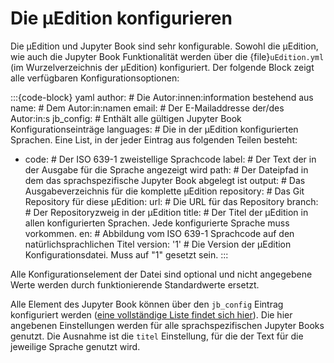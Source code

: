 # Die μEdition konfigurieren

Die μEdition und Jupyter Book sind sehr konfigurable. Sowohl die μEdition, wie auch die Jupyter Book Funktionalität
werden über die {file}`uEdition.yml` (im Wurzelverzeichnis der μEdition) konfiguriert. Der folgende Block zeigt alle
verfügbaren Konfigurationsoptionen:

:::{code-block} yaml
author:           # Die Autor:innen:information bestehend aus
  name:           #   Dem Autor:in:namen
  email:          #   Der E-Mailaddresse der/des Autor:in:s
jb_config:        # Enthält alle gültigen Jupyter Book Konfigurationseinträge
languages:        # Die in der μEdition konfigurierten Sprachen. Eine List, in der jeder Eintrag aus folgenden Teilen besteht:
- code:           #   Der ISO 639-1 zweistellige Sprachcode
  label:          #   Der Text der in der Ausgabe für die Sprache angezeigt wird
  path:           #   Der Dateipfad in dem das sprachspezifische Jupyter Book abgelegt ist
output:           # Das Ausgabeverzeichnis für die komplette μEdition
repository:       # Das Git Repository für diese μEdition:
  url:            #   Die URL für das Repository
  branch:         #   Der Repositoryzweig in der μEdition
title:            # Der Titel der μEdition in allen konfigurierten Sprachen. Jede konfigurierte Sprache muss vorkommen.
  en:             #   Abbildung vom ISO 639-1 Sprachcode auf den natürlichsprachlichen Titel
version: '1'      # Die Version der μEdition Konfigurationsdatei. Muss auf "1" gesetzt sein.
:::

Alle Konfigurationselement der Datei sind optional und nicht angegebene Werte werden durch funktionierende Standardwerte
ersetzt.

Alle Element des Jupyter Book können über den `jb_config` Eintrag konfiguriert werden
([eine vollständige Liste findet sich hier](https://jupyterbook.org/en/stable/customize/config.html)).
Die hier angebenen Einstellungen werden für alle sprachspezifischen Jupyter Books genutzt. Die Ausnahme ist die `titel`
Einstellung, für die der Text für die jeweilige Sprache genutzt wird.
